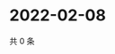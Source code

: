 # 2022-02-08

共 0 条

<!-- BEGIN WEIBO -->
<!-- 最后更新时间 Tue Feb 08 2022 19:12:46 GMT+0800 (China Standard Time) -->

<!-- END WEIBO -->
